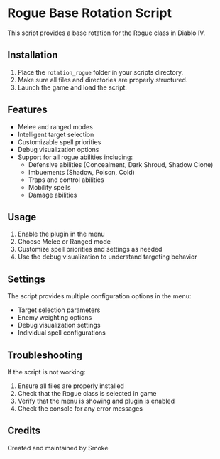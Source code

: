 # Rogue Base Rotation Script

This script provides a base rotation for the Rogue class in Diablo IV.

## Installation

1. Place the `rotation_rogue` folder in your scripts directory.
2. Make sure all files and directories are properly structured.
3. Launch the game and load the script.

## Features

- Melee and ranged modes
- Intelligent target selection
- Customizable spell priorities
- Debug visualization options
- Support for all rogue abilities including:
  - Defensive abilities (Concealment, Dark Shroud, Shadow Clone)
  - Imbuements (Shadow, Poison, Cold)
  - Traps and control abilities
  - Mobility spells
  - Damage abilities

## Usage

1. Enable the plugin in the menu
2. Choose Melee or Ranged mode
3. Customize spell priorities and settings as needed
4. Use the debug visualization to understand targeting behavior

## Settings

The script provides multiple configuration options in the menu:
- Target selection parameters
- Enemy weighting options
- Debug visualization settings
- Individual spell configurations

## Troubleshooting

If the script is not working:
1. Ensure all files are properly installed
2. Check that the Rogue class is selected in game
3. Verify that the menu is showing and plugin is enabled
4. Check the console for any error messages

## Credits

Created and maintained by Smoke
